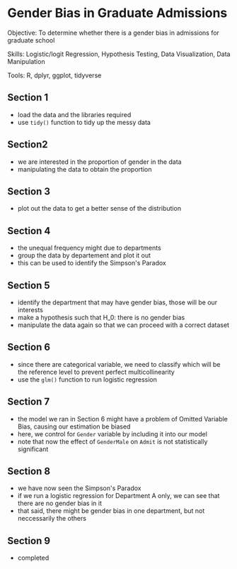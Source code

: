 # Gender Bias in Graduate Admissions

Objective: To determine whether there is a gender bias in admissions for graduate school

Skills: Logistic/logit Regression, Hypothesis Testing, Data Visualization, Data Manipulation

Tools: R, dplyr, ggplot, tidyverse

## Section 1
- load the data and the libraries required
- use `tidy()` function to tidy up the messy data

## Section2 
- we are interested in the proportion of gender in the data
- manipulating the data to obtain the proportion

## Section 3
- plot out the data to get a better sense of the distribution

## Section 4
- the unequal frequency might due to departments
- group the data by departement and plot it out
- this can be used to identify the Simpson's Paradox

## Section 5
- identify the department that may have gender bias, those will be our interests
- make a hypothesis such that H_0: there is no gender bias
- manipulate the data again so that we can proceed with a correct dataset

## Section 6
- since there are categorical variable, we need to classify which will be the reference level to prevent perfect multicollinearity
- use the `glm()` function to run logistic regression

## Section 7
- the model we ran in Section 6 might have a problem of Omitted Variable Bias, causing our estimation be biased
- here, we control for `Gender` variable by including it into our model
- note that now the effect of `GenderMale` on `Admit` is not statistically significant

## Section 8
- we have now seen the Simpson's Paradox
- if we run a logistic regression for Department A only, we can see that there are no gender bias in it
- that said, there might be gender bias in one department, but not neccessarily the others

## Section 9
- completed







